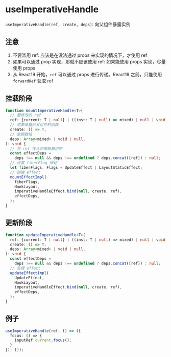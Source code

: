 # useImperativeHandle

`useImperativeHandle(ref, create, deps)`: 向父组件暴露实例

## 注意

1. 不要滥用 ref: 应该是在没法通过 props 来实现的情况下，才使用 ref
2. 如果可以通过 prop 实现，那就不应该使用 ref: 如果能使用 props 实现，尽量使用 props
3. 从 React19 开始，`ref` 可以通过 props 进行传递。React19 之前，只能使用 `forwardRef` 获取 ref

## 挂载阶段

```ts
function mountImperativeHandle<T>(
  // 要修改的 ref
  ref: {current: T | null} | ((inst: T | null) => mixed) | null | void,
  // 需要暴露给父组件的函数
  create: () => T,
  // 依赖数组
  deps: Array<mixed> | void | null,
): void {
  // 将 ref 传入到依赖数组中
  const effectDeps =
    deps !== null && deps !== undefined ? deps.concat([ref]) : null;
  // 设置 fiberFlag 标记
  let fiberFlags: Flags = UpdateEffect | LayoutStaticEffect;
  // 创建 effect
  mountEffectImpl(
    fiberFlags,
    HookLayout,
    imperativeHandleEffect.bind(null, create, ref),
    effectDeps,
  );
}
```

## 更新阶段

```ts
function updateImperativeHandle<T>(
  ref: {current: T | null} | ((inst: T | null) => mixed) | null | void,
  create: () => T,
  deps: Array<mixed> | void | null,
): void {
  const effectDeps =
    deps !== null && deps !== undefined ? deps.concat([ref]) : null;
  // 处理 effect
  updateEffectImpl(
    UpdateEffect,
    HookLayout,
    imperativeHandleEffect.bind(null, create, ref),
    effectDeps,
  );
}
```

## 例子

```ts
useImperativeHandle(ref, () => ({
  focus: () => {
    inputRef.current.focus();
  }
}), []);
```

